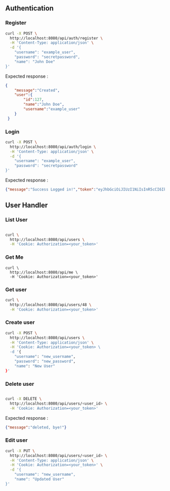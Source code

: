 
## Authentication

### Register
```sh
curl -X POST \
  http://localhost:8080/api/auth/register \
  -H 'Content-Type: application/json' \
  -d '{
    "username": "example_user",
    "password": "secretpassword",
    "name": "John Doe"
}'
```
Expected response : 
```json
{
    "message":"Created",
    "user":{
        "id":127,
        "name":"John Doe",
        "username":"example_user"
    }
 }
```

### Login
```sh
curl -X POST \
  http://localhost:8080/api/auth/login \
  -H 'Content-Type: application/json' \
  -d '{
    "username": "example_user",
    "password": "secretpassword"
}'
```
Expected response : 
```json
{"message":"Success Logged in!","token":"eyJhbGciOiJIUzI1NiIsInR5cCI6IkpXVCJ9.eyJhdXRob3JpemVkIjp0cnVlLCJleHAiOjE2OTIyNTYxNzMsInN1YiI6MSwidXNlcm5hbWUiOiJleGFtcGxlX3VzZXIifQ.rdrh_KHJUgH8fXCk6z9_epSS51EiVpmj_p-Rma_Vv5Y"}
```

## User Handler

### List User

```sh

curl \
  http://localhost:8080/api/users \
  -H 'Cookie: Authorization=<your_token>'
```
### Get Me
```
curl \
  http://localhost:8080/api/me \
  -H 'Cookie: Authorization=<your_token>'

```
### Get user 

```sh
curl \
  http://localhost:8080/api/users/48 \
  -H 'Cookie: Authorization=<your_token>'
```

### Create user 
```sh
curl -X POST \
  http://localhost:8080/api/users \
  -H 'Content-Type: application/json' \
  -H 'Cookie: Authorization=<your_token> \
  -d '{
    "username": "new_username",
    "password": "new_password",
    "name": "New User"
}'
```

### Delete user 
```sh

curl -X DELETE \
  http://localhost:8080/api/users/<user_id> \
  -H 'Cookie: Authorization=<your_token>'
```
Expected response : 
```json
{"message":"deleted, bye!"}
```

### Edit user

```sh
curl -X PUT \
  http://localhost:8080/api/users/<user_id> \
  -H 'Content-Type: application/json' \
  -H 'Cookie: Authorization=<your_token>' \
  -d '{
    "username": "new_username",
    "name": "Updated User"
}'
```


